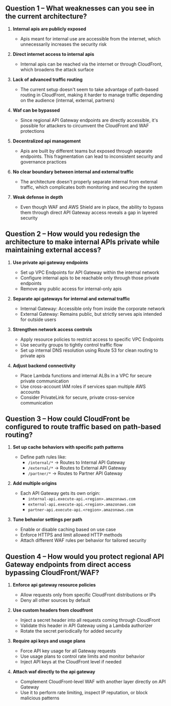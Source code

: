 ## Question 1 – What weaknesses can you see in the current architecture?

1. **Internal apis are publicly exposed**
   - Apis meant for internal use are accessible from the internet, which unnecessarily increases the security risk

2. **Direct internet access to internal apis**
   - Internal apis can be reached via the internet or through CloudFront, which broadens the attack surface

3. **Lack of advanced traffic routing**
   - The current setup doesn't seem to take advantage of path-based routing in CloudFront, making it harder to manage traffic depending on the audience (internal, external, partners)

4. **Waf can be bypassed**
   - Since regional API Gateway endpoints are directly accessible, it's possible for attackers to circumvent the CloudFront and WAF protections

5. **Decentralized api management**
   - Apis are built by different teams but exposed through separate endpoints. This fragmentation can lead to inconsistent security and governance practices

6. **No clear boundary between internal and external traffic**
   - The architecture doesn't properly separate internal from external traffic, which complicates both monitoring and securing the system

7. **Weak defense in depth**
   - Even though WAF and AWS Shield are in place, the ability to bypass them through direct API Gateway access reveals a gap in layered security

## Question 2 – How would you redesign the architecture to make internal APIs private while maintaining external access?

1. **Use private api gateway endpoints**
   - Set up VPC Endpoints for API Gateway within the internal network
   - Configure internal apis to be reachable only through those private endpoints
   - Remove any public access for internal-only apis

2. **Separate api gateways for internal and external traffic**
   - Internal Gateway: Accessible only from inside the corporate network
   - External Gateway: Remains public, but strictly serves apis intended for outside users

3. **Strengthen network access controls**
   - Apply resource policies to restrict access to specific VPC Endpoints
   - Use security groups to tightly control traffic flow
   - Set up internal DNS resolution using Route 53 for clean routing to private apis

4. **Adjust backend connectivity**
   - Place Lambda functions and internal ALBs in a VPC for secure private communication
   - Use cross-account IAM roles if services span multiple AWS accounts
   - Consider PrivateLink for secure, private cross-service communication

## Question 3 – How could CloudFront be configured to route traffic based on path-based routing?

1. **Set up cache behaviors with specific path patterns**
   - Define path rules like:
     - `/internal/*` → Routes to Internal API Gateway
     - `/external/*` → Routes to External API Gateway
     - `/partner/*` → Routes to Partner API Gateway

2. **Add multiple origins**
   - Each API Gateway gets its own origin:
     - `internal-api.execute-api.<region>.amazonaws.com`
     - `external-api.execute-api.<region>.amazonaws.com`
     - `partner-api.execute-api.<region>.amazonaws.com`

3. **Tune behavior settings per path**
   - Enable or disable caching based on use case
   - Enforce HTTPS and limit allowed HTTP methods
   - Attach different WAF rules per behavior for tailored security

## Question 4 – How would you protect regional API Gateway endpoints from direct access bypassing CloudFront/WAF?

1. **Enforce api gateway resource policies**
   - Allow requests only from specific CloudFront distributions or IPs
   - Deny all other sources by default

2. **Use custom headers from cloudfront**
   - Inject a secret header into all requests coming through CloudFront
   - Validate this header in API Gateway using a Lambda authorizer
   - Rotate the secret periodically for added security

3. **Require api keys and usage plans**
   - Force API key usage for all Gateway requests
   - Use usage plans to control rate limits and monitor behavior
   - Inject API keys at the CloudFront level if needed

4. **Attach waf directly to the api gateway**
   - Complement CloudFront-level WAF with another layer directly on API Gateway
   - Use it to perform rate limiting, inspect IP reputation, or block malicious patterns